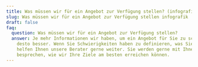 ```yaml
---
title: Was müssen wir für ein Angebot zur Verfügung stellen? (infografik)
slug: Was müssen wir für ein Angebot zur Verfügung stellen infografik
draft: false
faq:
  question: Was müssen wir für ein Angebot zur Verfügung stellen?
  answer: Je mehr Informationen wir haben, um ein Angebot für Sie zu schreiben,
    desto besser. Wenn Sie Schwierigkeiten haben zu definieren, was Sie suchen,
    helfen Ihnen unsere Berater gerne weiter. Sie werden gerne mit Ihnen
    besprechen, wie wir Ihre Ziele am besten erreichen können.
---
```

